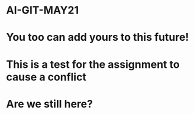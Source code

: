 # AI-GIT-MAY21
# You too can add yours to this future!
# This is a test for the assignment to cause a conflict
# Are we still here?
